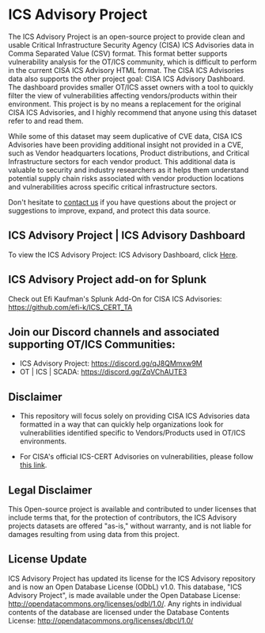 # ICS Advisory Project ##
The ICS Advisory Project is an open-source project to provide clean and usable Critical Infrastructure Security Agency (CISA) ICS Advisories data in Comma Separated Value (CSV) format. This format better supports vulnerability analysis for the OT/ICS community, which is difficult to perform in the current CISA ICS Advisory HTML format. The CISA ICS Advisories data also supports the other project goal: CISA ICS Advisory Dashboard. The dashboard provides smaller OT/ICS asset owners with a tool to quickly filter the view of vulnerabilities affecting vendors/products within their environment. This project is by no means a replacement for the original CISA ICS Advisories, and I highly recommend that anyone using this dataset refer to and read them.

While some of this dataset may seem duplicative of CVE data, CISA ICS Advisories have been providing additional insight not provided in a CVE, such as Vendor headquarters locations, Product distributions, and Critical Infrastructure sectors for each vendor product. This additional data is valuable to security and industry researchers as it helps them understand potential supply chain risks associated with vendor production locations and vulnerabilities across specific critical infrastructure sectors. 

Don't hesitate to [contact us](mailto:icsadvisoryproj@icsadvisoryproject.com) if you have questions about the project or suggestions to improve, expand, and protect this data source.

## ICS Advisory Project | ICS Advisory Dashboard ##
To view the ICS Advisory Project: ICS Advisory Dashboard, click [Here](https://www.icsadvisoryproject.com/home).

## ICS Advisory Project add-on for Splunk
Check out Efi Kaufman's Splunk Add-On for CISA ICS Advisories: https://github.com/efi-k/ICS_CERT_TA

## Join our Discord channels and associated supporting OT/ICS Communities:
- ICS Advisory Project: https://discord.gg/qJ8QMmxw9M
- OT | ICS | SCADA: https://discord.gg/ZqVChAUTE3

## Disclaimer ##
- This repository will focus solely on providing CISA ICS Advisories data formatted in a way that can quickly help organizations look for vulnerabilities identified specific to Vendors/Products used in OT/ICS environments.

- For CISA's official ICS-CERT Advisories on vulnerabilities, please follow [this link](https://www.cisa.gov/uscert/ics/advisories).

## Legal Disclaimer ##
This Open-source project is available and contributed to under licenses that include terms that, for the protection of contributors, the ICS Advisory projects datasets are offered "as-is," without warranty, and is not liable for damages resulting from using data from this project.

## License Update ##
ICS Advisory Project has updated its license for the ICS Advisory repository and is now an Open Database License (ODbL) v1.0. This database, "ICS Advisory Project", is made available under the Open Database License: http://opendatacommons.org/licenses/odbl/1.0/. Any rights in individual contents of the database are licensed under the Database Contents License: http://opendatacommons.org/licenses/dbcl/1.0/

